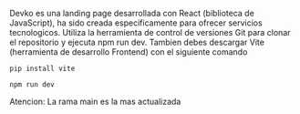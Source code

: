 Devko es una landing page desarrollada con React (biblioteca de JavaScript), ha sido creada especificamente para ofrecer servicios tecnologicos.
Utiliza la herramienta de control de versiones Git para clonar el repositorio y ejecuta npm run dev.
Tambien debes descargar Vite (herramienta de desarrollo Frontend) con el siguiente comando
```
pip install vite
```
```
npm run dev
```
Atencion: La rama main es la mas actualizada

